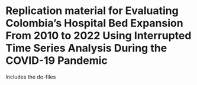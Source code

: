 # Replication material for Evaluating Colombia’s Hospital Bed Expansion From 2010 to 2022 Using Interrupted Time Series Analysis During the COVID-19 Pandemic
Includes the do-files
